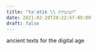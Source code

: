 ```yaml
---
title: "ta'atik \\ תע׳עתיק"
date: 2021-02-28T20:22:57-05:00
draft: false
---
```


ancient texts for the digital age
